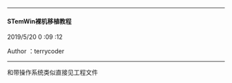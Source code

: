 
----------

#### STemWin裸机移植教程 ####

2019/5/20 0 :09 :12  

Author ：terrycoder

----------

和带操作系统类似直接见工程文件